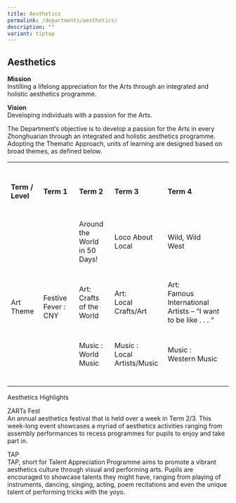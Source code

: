 ```yaml
---
title: Aesthetics
permalink: /departments/aesthetics/
description: ""
variant: tiptap
---
```

<h2><strong>Aesthetics</strong></h2>
<p><strong>Mission</strong>
<br>Instilling a lifelong appreciation for the Arts through an integrated
and holistic aesthetics programme.</p>
<p><strong>Vision</strong>
<br>Developing individuals with a passion for the Arts.</p>
<p>The Department’s objective is to develop a passion for the Arts in every
Zhonghuarian through an integrated and holistic aesthetics programme. Adopting
the Thematic Approach, units of learning are designed based on broad themes,
as defined below.</p>
<table style="minWidth: 125px">
<colgroup>
<col>
<col>
<col>
<col>
<col>
</colgroup>
<tbody>
<tr>
<td rowspan="1" colspan="1">
<p></p>
</td>
<td rowspan="1" colspan="1">
<p></p>
</td>
<td rowspan="1" colspan="1">
<p></p>
</td>
<td rowspan="1" colspan="1">
<p></p>
</td>
<td rowspan="1" colspan="1">
<p></p>
</td>
</tr>
<tr>
<td rowspan="1" colspan="1">
<h4><strong>Term / Level</strong></h4>
</td>
<td rowspan="1" colspan="1">
<h4><strong>Term 1</strong></h4>
</td>
<td rowspan="1" colspan="1">
<h4><strong>Term 2</strong></h4>
</td>
<td rowspan="1" colspan="1">
<h4><strong>Term 3</strong></h4>
</td>
<td rowspan="1" colspan="1">
<h4><strong>Term 4</strong></h4>
</td>
</tr>
<tr>
<td rowspan="3" colspan="1">
<p>
<br>
<br>
<br>Art Theme</p>
</td>
<td rowspan="3" colspan="1">
<p>
<br>
<br>
<br>Festive Fever : CNY</p>
</td>
<td rowspan="1" colspan="1">
<p>Around the World
<br>in 50 Days!</p>
</td>
<td rowspan="1" colspan="1">
<p>Loco About
<br>Local</p>
</td>
<td rowspan="1" colspan="1">
<p>Wild, Wild
<br>West</p>
</td>
</tr>
<tr>
<td rowspan="1" colspan="1">
<p>Art:
<br>Crafts of the
<br>World</p>
</td>
<td rowspan="1" colspan="1">
<p>Art:
<br>Local Crafts/Art</p>
</td>
<td rowspan="1" colspan="1">
<p>Art:
<br>Famous International Artists – “I want to be like . . . “</p>
</td>
</tr>
<tr>
<td rowspan="1" colspan="1">
<p>Music :
<br>World Music</p>
</td>
<td rowspan="1" colspan="1">
<p>Music :
<br>Local Artists/Music</p>
</td>
<td rowspan="1" colspan="1">
<p>Music :
<br>Western Music</p>
</td>
</tr>
<tr>
<td rowspan="1" colspan="1">
<p></p>
</td>
<td rowspan="1" colspan="1">
<p></p>
</td>
<td rowspan="1" colspan="1">
<p></p>
</td>
<td rowspan="1" colspan="1">
<p></p>
</td>
<td rowspan="1" colspan="1">
<p></p>
</td>
</tr>
</tbody>
</table>
<p>Aesthetics Highlights</p>
<p>ZARTs Fest
<br>An annual aesthetics festival that is held over a week in Term 2/3. This
week-long event showcases a myriad of aesthetics activities ranging from
assembly performances to recess programmes for pupils to enjoy and take
part in.</p>
<p>TAP
<br>TAP, short for Talent Appreciation Programme aims to promote a vibrant
aesthetics culture through visual and performing arts. Pupils are encouraged
to showcase talents they might have, ranging from playing of instruments,
dancing, singing, acting, poem recitations and even the unique talent of
performing tricks with the yoyo.</p>
